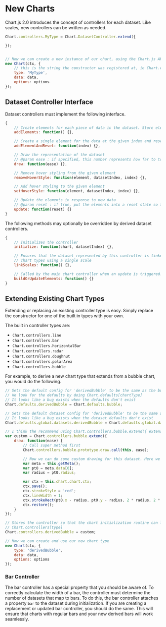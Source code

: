 # New Charts

Chart.js 2.0 introduces the concept of controllers for each dataset. Like scales, new controllers can be written as needed.

```javascript
Chart.controllers.MyType = Chart.DatasetController.extend({

});


// Now we can create a new instance of our chart, using the Chart.js API
new Chart(ctx, {
    // this is the string the constructor was registered at, ie Chart.controllers.MyType
    type: 'MyType',
    data: data,
    options: options
});
```

## Dataset Controller Interface

Dataset controllers must implement the following interface.

```javascript
{
    // Create elements for each piece of data in the dataset. Store elements in an array on the dataset as dataset.metaData
    addElements: function() {},

    // Create a single element for the data at the given index and reset its state
    addElementAndReset: function(index) {},

    // Draw the representation of the dataset
    // @param ease : if specified, this number represents how far to transition elements. See the implementation of draw() in any of the provided controllers to see how this should be used
    draw: function(ease) {},

    // Remove hover styling from the given element
    removeHoverStyle: function(element, datasetIndex, index) {},

    // Add hover styling to the given element
    setHoverStyle: function(element, datasetIndex, index) {},

    // Update the elements in response to new data
    // @param reset : if true, put the elements into a reset state so they can animate to their final values
    update: function(reset) {}
}
```

The following methods may optionally be overridden by derived dataset controllers.
```javascript
{
    // Initializes the controller
    initialize: function(chart, datasetIndex) {},

    // Ensures that the dataset represented by this controller is linked to a scale. Overridden to helpers.noop in the polar area and doughnut controllers as these
    // chart types using a single scale
    linkScales: function() {},

    // Called by the main chart controller when an update is triggered. The default implementation handles the number of data points changing and creating elements appropriately.
    buildOrUpdateElements: function() {}
}
```

## Extending Existing Chart Types

Extending or replacing an existing controller type is easy. Simply replace the constructor for one of the built in types with your own.

The built in controller types are:
* `Chart.controllers.line`
* `Chart.controllers.bar`
* `Chart.controllers.horizontalBar`
* `Chart.controllers.radar`
* `Chart.controllers.doughnut`
* `Chart.controllers.polarArea`
* `Chart.controllers.bubble`

For example, to derive a new chart type that extends from a bubble chart, you would do the following.

```javascript
// Sets the default config for 'derivedBubble' to be the same as the bubble defaults.
// We look for the defaults by doing Chart.defaults[chartType]
// It looks like a bug exists when the defaults don't exist
Chart.defaults.derivedBubble = Chart.defaults.bubble;

// Sets the default dataset config for 'derivedBubble' to be the same as the bubble dataset defaults.
// It looks like a bug exists when the dataset defaults don't exist
Chart.defaults.global.datasets.derivedBubble = Chart.defaults.global.datasets.bubble;

// I think the recommend using Chart.controllers.bubble.extend({ extensions here });
var custom = Chart.controllers.bubble.extend({
    draw: function(ease) {
        // Call super method first
        Chart.controllers.bubble.prototype.draw.call(this, ease);

        // Now we can do some custom drawing for this dataset. Here we'll draw a red box around the first point in each dataset
        var meta = this.getMeta();
        var pt0 = meta.data[0];
        var radius = pt0.radius;

        var ctx = this.chart.chart.ctx;
        ctx.save();
        ctx.strokeStyle = 'red';
        ctx.lineWidth = 1;
        ctx.strokeRect(pt0.x - radius, pt0.y - radius, 2 * radius, 2 * radius);
        ctx.restore();
    }
});

// Stores the controller so that the chart initialization routine can look it up with
// Chart.controllers[type]
Chart.controllers.derivedBubble = custom;

// Now we can create and use our new chart type
new Chart(ctx, {
    type: 'derivedBubble',
    data: data,
    options: options
});
```

### Bar Controller
The bar controller has a special property that you should be aware of. To correctly calculate the width of a bar, the controller must determine the number of datasets that map to bars. To do this, the bar controller attaches a property `bar` to the dataset during initialization. If you are creating a replacement or updated bar controller, you should do the same. This will ensure that charts with regular bars and your new derived bars will work seamlessly.
